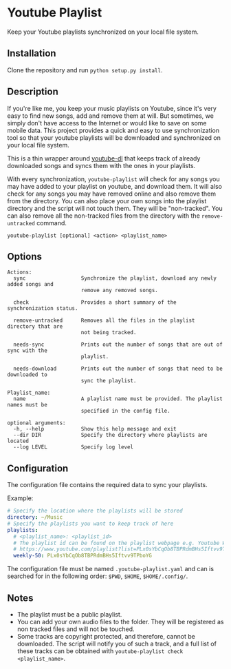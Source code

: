 # Youtube Playlist

Keep your Youtube playlists synchronized on your local file system.

## Installation

Clone the repository and run `python setup.py install`.

## Description

If you're like me, you keep your music playlists on Youtube, since it's very easy to find new songs, add and remove them at will. But sometimes, we simply don't have access to the Internet or would like to save on some mobile data. This project provides a quick and easy to use synchronization tool so that your youtube playlists will be downloaded and synchronized on your local file system.

This is a thin wrapper around [youtube-dl](https://github.com/rg3/youtube-dl/) that keeps track of already downloaded songs and syncs them with the ones in your playlists.

With every synchronization, `youtube-playlist` will check for any songs you may have added to your playlist on youtube, and download them. It will also check for any songs you may have removed online and also remove them from the directory. You can also place your own songs into the playlist directory and the script will not touch them. They will be "non-tracked". You can also remove all the non-tracked files from the directory with the `remove-untracked` command.

```
youtube-playlist [optional] <action> <playlist_name>
```

## Options

```
Actions:
  sync                  Synchronize the playlist, download any newly added songs and
                        remove any removed songs.

  check                 Provides a short summary of the synchronization status.

  remove-untracked      Removes all the files in the playlist directory that are
                        not being tracked.

  needs-sync            Prints out the number of songs that are out of sync with the
                        playlist.

  needs-download        Prints out the number of songs that need to be downloaded to
                        sync the playlist.

Playlist_name:
  name                  A playlist name must be provided. The playlist names must be
                        specified in the config file.

optional arguments:
  -h, --help            Show this help message and exit
  --dir DIR             Specify the directory where playlists are located
  --log LEVEL           Specify log level
```

## Configuration
The configuration file contains the required data to sync your playlists.

Example:
```yaml
# Specify the location where the playlists will be stored
directory: ~/Music
# Specify the playlists you want to keep track of here
playlists:
  # <playlist_name>: <playlist_id>
  # The playlist id can be found on the playlist webpage e.g. Youtube Weekly Top 50
  # https://www.youtube.com/playlist?list=PLx0sYbCqOb8TBPRdmBHs5Iftvv9TPboYG
  weekly-50: PLx0sYbCqOb8TBPRdmBHs5Iftvv9TPboYG
```

The configuration file must be named `.youtube-playlist.yaml` and can is searched for in the following order: `$PWD`, `$HOME`, `$HOME/.config/`.

## Notes
- The playlist must be a public playlist.
- You can add your own audio files to the folder. They will be registered as non tracked files and will not be touched.
- Some tracks are copyright protected, and therefore, cannot be downloaded. The script will notify you of such a track, and a full list of these tracks can be obtained with `youtube-playlist check <playlist_name>`.
